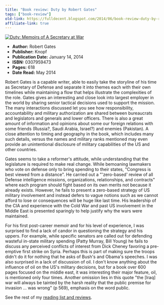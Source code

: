 ```yaml
---
title: "Book review: Duty by Robert Gates"
tags: ["book-review"]
old-link: https://fulldecent.blogspot.com/2014/06/book-review-duty-by-robert-gates.html
affiliate-link: true
---
```


[![Duty: Memoirs of A Secretary at War](https://images.amazon.com/images/P/0307959473._BO2,214,203,200_THUMBZZZ_.jpg)](https://www.amazon.com/exec/obidos/ASIN/0307959473/phornetandrel-20)

- **Author:** Robert Gates
- **Publisher:** Knopf
- **Publication Date:** January 14, 2014
- **ISBN:** 0307959473
- **Pages:** 618
- **Date Read:** May 2014

Robert Gates is a capable writer, able to easily take the storyline of his time as Secretary of Defense and separate it into themes each with their own timelines while maintaining a flow that helps illustrate the complexities of the role. Gates gives an interesting and close look into largest employer in the world by sharing senior tactical decisions used to support the mission. The many interactions discussed let you see how responsibility, accountability and military authorization are shared between bureaucrats and legislators and generals and lower officers. There is also a great amount of information and opinions about some our foreign relations with some friends (Russia?, Saudi Arabia, Israel?) and enemies (Pakistan). A close attention to timing and geography in the book, which includes many such details, versus the names and military ranks mentioned may even provide an unintentional disclosure of military capabilities of the US and other countries.

Gates seems to take a reformer's attitude, while understanding that the legislature is required to make real change. While bemoaning lawmakers who vote on defense only to bring spending to their states, "Congress is best viewed from a distance". He carried out a "'zero-based' review of all Defense intelligence missions, organizations, relationships, and contracts" where each program should fight based on its own merits not because it already exists. However, he fails to present a zero-based strategy of US military involvement and instead defers to vague notions such as we cannot afford to lose or consequences will be huge like last time. His leadership of the CIA and experience with the Cold War and past US involvement in the Middle East is presented sparingly to help justify why the wars were maintained.

For his first post-career memoir and for his level of experience, I was surprised to find a lack of candor in questioning the strategy and his uppers. For example, while specific senators are called out for defending wasteful in-state military spending (Patty Murray, Bill Young) he fails to discuss any perceived conflicts of interest from Dick Cheney favoring a pre-emptive first strike on Syria. Perhaps this is part of making sure the troops didn't do it for nothing that he asks of Bush's and Obama's speeches. I was also surprised in a lack of discussion of oil. I don't know anything about the influence of oil on the US's military decisions, but for a book over 600 pages focused on the middle east, it was interesting their major feature, oil, is mentioned only four times. Another omission lies in this quote "the \[Iraq\] war will always be tainted by the harsh reality that the public premise for invasion ... was wrong" (p 569), emphasis on the word public.

See the rest of my [reading list and reviews](https://phor.net/booklist).
